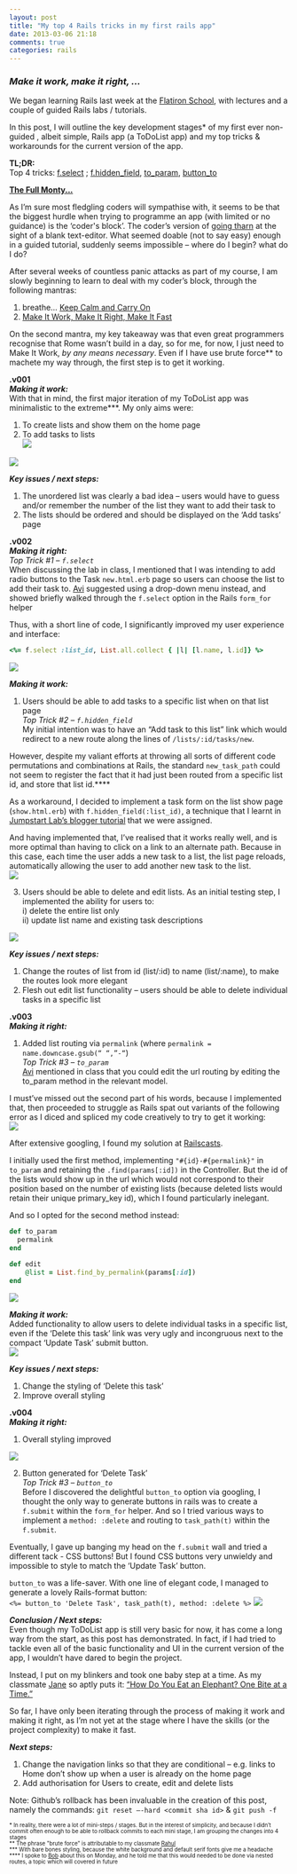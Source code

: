 ```yaml
---
layout: post
title: "My top 4 Rails tricks in my first rails app"
date: 2013-03-06 21:18
comments: true
categories: rails
---
```

<h3><em>Make it work, make it right, …</em></h3>

We began learning Rails last week at the <a href="http://flatironschool.com/">Flatiron School</a>, with lectures and a couple of guided Rails labs / tutorials. 

In this post, I will outline the key development stages* of my first ever non-guided , albeit simple, Rails app (a ToDoList app) and my top tricks & workarounds for the current version of the app.

<strong> TL;DR:</strong><br>
Top 4 tricks: <a href="#f.select">f.select</a> ; <a href="#f.hidden_field">f.hidden_field</a>, <a href="#to_param">to_param</a>, <a href="#button_to">button_to</a>

<strong><a href="http://en.wikipedia.org/wiki/The_Full_Monty">The Full Monty...</a></strong><br>
<!--more-->
As I’m sure most fledgling coders will sympathise with, it seems to be that the biggest hurdle when trying to programme an app (with limited or no guidance) is the ‘coder's block’. The coder’s version of <a href="http://en.wikipedia.org/wiki/Watership_Down">going tharn</a>  at the sight of a blank text-editor. What seemed doable (not to say easy) enough in a guided tutorial, suddenly seems impossible – where do I begin? what do I do?

After several weeks of countless panic attacks as part of my course, I am slowly beginning to learn to deal with my coder’s block, through the following mantras:<br>
1)  breathe… <a href="http://en.wikipedia.org/wiki/Keep_Calm_and_Carry_On">Keep Calm and Carry On</a><br>
2)  <a href="http://c2.com/cgi/wiki?MakeItWorkMakeItRightMakeItFast">Make It Work, Make It Right, Make It Fast </a>

On the second mantra, my key takeaway was that even great programmers recognise that Rome wasn’t build in a day, so for me, for now, I just need to Make It Work, <em>by any means necessary</em>. Even if I have use brute force** to machete my way through, the first step is to get it working.

<strong>.v001</strong><br>
<strong><em>Making it work:</em></strong><br>
With that in mind, the first major iteration of my ToDoList app was minimalistic to the extreme***. My only aims were: <br>
1)  To create lists and show them on the home page<br>
2)  To add tasks to lists<br>
<img src="http://ei-lene.github.com/images/2013_03_06/v1_home.png"><br>
<img src="http://ei-lene.github.com/images/2013_03_06/v1_addtasks.png">

<strong><em>Key issues / next steps:</em></strong><br>
1)  The unordered list was clearly a bad idea – users would have to guess and/or remember the number of the list they want to add their task to<br>
2)  The lists should be ordered and should be displayed on the ‘Add tasks’ page<br>

<strong>.v002</strong><br>
<strong><em>Making it right:</em></strong><br>
<a name="f.select"><em>Top Trick #1 – ```f.select```</em></a><br>
When discussing the lab in class, I mentioned that I was intending to add radio buttons to the Task ```new.html.erb``` page so users can choose the list to add their task to.
<a href="https://twitter.com/aviflombaum">Avi</a> suggested using a drop-down menu instead, and showed briefly walked through the ```f.select``` option in the Rails ```form_for``` helper

Thus, with a short line of code, I significantly improved my user experience and interface:
``` ruby new.html.erb
<%= f.select :list_id, List.all.collect { |l| [l.name, l.id]} %>
```
<img src="http://ei-lene.github.com/images/2013_03_06/v2_addtasks.png">

<strong><em>Making it work:</em></strong><br>
1) Users should be able to add tasks to a specific list when on that list page<br>
<a name="f.hidden_field"><em>Top Trick #2 – ```f.hidden_field``` </em></a><br>
My initial intention was to have an “Add task to this list” link which would redirect to a new route along the lines of ```/lists/:id/tasks/new```.

However, despite my valiant efforts at throwing all sorts of different code permutations and combinations at Rails, the standard ```new_task_path``` could not seem to register the fact that it had just been routed from a specific list id, and store that list id.****

As a workaround, I decided to implement a task form on the list show page (```show.html.erb```) with ```f.hidden_field(:list_id)```, a technique that I learnt in <a href="http://tutorials.jumpstartlab.com/projects/blogger.html">Jumpstart Lab’s blogger tutorial</a> that we were assigned. 

And having implemented that, I’ve realised that it works really well, and is more optimal than having to click on a link to an alternate path. Because in this case, each time the user adds a new task to a list, the list page reloads, automatically allowing the user to add another new task to the list.<br>
<img src="http://ei-lene.github.com/images/2013_03_06/v2_addtasktospecificlist.png">

3) Users should be able to delete and edit lists. As an initial testing step, I implemented the ability for users to:<br>
i) delete the entire list only<br>
ii) update list name and existing task descriptions<br>
 <img src="http://ei-lene.github.com/images/2013_03_06/v2_editlist.png">

<strong><em>Key issues / next steps:</em></strong><br>
1)  Change the routes of list from id (list/:id) to name (list/:name), to make the routes look more elegant<br>
2)  Flesh out edit list functionality – users should be able to delete individual tasks in a specific list<br>

<strong>.v003</strong><br>
<strong><em>Making it right:</em></strong><br>
1) Added list routing via ```permalink``` (where ```permalink = name.downcase.gsub(“ “,”-“```)<br>
<a name="to_param"><em>Top Trick #3 – ```to_param```</em></a><br>
<a href="https://twitter.com/aviflombaum">Avi</a> mentioned in class that you could edit the url routing by editing the to_param method in the relevant model.

I must’ve missed out the second part of his words, because I implemented that, then proceeded to struggle as Rails spat out variants of the following error as I diced and spliced my code creatively to try to get it working:<br>
<img src="http://ei-lene.github.com/images/2013_03_06/error_message.png">

After extensive googling, I found my solution at <a href="http://railscasts.com/episodes/63-model-name-in-url">Railscasts</a>.

I initially used the first method,  implementing ```"#{id}-#{permalink}"``` in ```to_param``` and retaining the ```.find(params[:id])``` in the Controller. But the id of the lists would show up in the url which would not correspond to their position based on the number of existing lists (because deleted lists would retain their unique primary_key id), which I found particularly inelegant.

And so I opted for the second method instead:
```ruby list.rb
def to_param
  permalink
end
```
``` ruby lists_controller.rb
def edit
    @list = List.find_by_permalink(params[:id])
end
```
<img src="http://ei-lene.github.com/images/2013_03_06/v3_addtasks.png">

<strong><em>Making it work:</em></strong><br>
Added functionality to allow users to delete individual tasks in a specific list, even if the ‘Delete this task’ link was very ugly and incongruous next to the compact ‘Update Task’ submit button.<br>
<img src="http://ei-lene.github.com/images/2013_03_06/v3_editlisttasks.png">

<strong><em>Key issues / next steps:</em></strong><br>
1) Change the styling of ‘Delete this task’<br>
2) Improve overall styling

<strong>.v004</strong><br>
<strong><em>Making it right:</em></strong><br>
1)  Overall styling improved<br>
<img src="http://ei-lene.github.com/images/2013_03_06/current_list.png">

2) Button generated for ‘Delete Task’ <br>
<a name="button_to"><em>Top Trick #3 – ```button_to```</em></a><br>
Before I discovered the delightful ```button_to``` option via googling, I thought the only way to generate buttons in rails was to create a ```f.submit``` within the ```form_for``` helper. And so I tried various ways to implement a ```method: :delete``` and routing to ```task_path(t)``` within the ```f.submit```.

Eventually, I gave up banging my head on the ```f.submit``` wall and tried a different tack - CSS buttons! But I found CSS buttons very unwieldy and impossible to style to match the ‘Update Task’ button. 

```button_to``` was a life-saver. With one line of elegant code, I managed to generate a lovely Rails-format button:<br>
```<%= button_to 'Delete Task', task_path(t), method: :delete %>```
<img src="http://ei-lene.github.com/images/2013_03_06/current_editlist.png">

<strong><em>Conclusion / Next steps:</em></strong><br>
Even though my ToDoList app is still very basic for now, it has come a long way from the start, as this post has demonstrated. In fact, if I had tried to tackle even all of the basic functionality and UI in the current version of the app, I wouldn’t have dared to begin the project.

Instead, I put on my blinkers and took one baby step at a time. As my classmate <a href="https://twitter.com/janeeats">Jane</a> so aptly puts it: <a href="http://janeeats.github.com/blog/2013/02/24/how-to-eat-an-elephant/">“How Do You Eat an Elephant? One Bite at a Time.”</a>

So far, I have only been iterating through the process of making it work and making it right, as I’m not yet at the stage where I have the skills (or the project complexity) to make it fast.

<strong><em>Next steps:</em></strong><br>
1) Change the navigation links so that they are conditional – e.g. links to Home don’t show up when a user is already on the home page<br>
2) Add authorisation for Users to create, edit and delete lists<br>

Note: Github’s rollback has been invaluable in the creation of this post, namely the commands: ```git reset –-hard <commit sha id>``` & ```git push -f```

<p style="font-size: 70%; font-weight: normal">
* In reality, there were a lot of mini-steps / stages. But in the interest of simplicity, and because I didn’t commit often enough to be able to rollback commits to each mini stage, I am grouping the changes into 4 stages<br>
** The phrase "brute force" is attributable to my classmate <a href="http://rseshan.github.com/">Rahul</a><br>
*** With bare bones styling, because the white background and default serif fonts give me a headache<br>
**** I spoke to <a href="https://twitter.com/withloudhands">Bob</a> about this on Monday, and he told me that this would needed to be done via nested routes, a topic which will covered in future<br>
</p>
